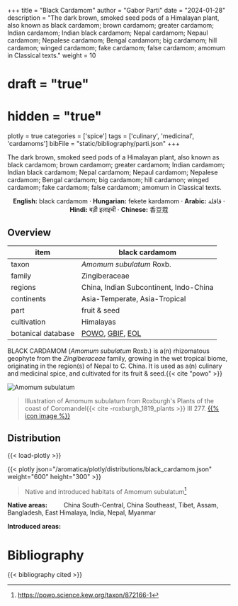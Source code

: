+++
title = "Black Cardamom"
author = "Gabor Parti"
date = "2024-01-28"
description = "The dark brown, smoked seed pods of a Himalayan plant, also known as black cardamom; brown cardamom; greater cardamom; Indian cardamom; Indian black cardamom; Nepal cardamom; Nepaul cardamom; Nepalese cardamom; Bengal cardamom; big cardamom; hill cardamon; winged cardamom; fake cardamom; false cardamom; amomum in Classical texts."
weight = 10
# draft = "true"
# hidden = "true"
plotly = true
categories = ['spice']
tags = ['culinary', 'medicinal', 'cardamoms']
bibFile = "static/bibliography/parti.json"
+++

The dark brown, smoked seed pods of a Himalayan plant, also known as black cardamom; brown cardamom; greater cardamom; Indian cardamom; Indian black cardamom; Nepal cardamom; Nepaul cardamom; Nepalese cardamom; Bengal cardamom; big cardamom; hill cardamon; winged cardamom; fake cardamom; false cardamom; amomum in Classical texts.

[<i class="fab fa-wikipedia-w"></i>](https://en.wikipedia.org/wiki/Black_cardamom)

<center>

**English:** black cardamom · **Hungarian:** fekete kardamom · **Arabic:** <span class="arabic-text" dir="rtl">قاقلة</span> · **Hindi:** <span class="devanagari-text">बड़ी इलाइची</span> · **Chinese:** <span class="traditional-chinese-text">香豆蔻</span>

</center>

## Overview

|       item       |                                                             black cardamom                                                            |
|------------------|---------------------------------------------------------------------------------------------------------------------------------------|
|       taxon      |                                                        *Amomum subulatum* Roxb.                                                       |
|      family      |                                                             Zingiberaceae                                                             |
|      regions     |                                                 China, Indian Subcontinent, Indo-China                                                |
|    continents    |                                                     Asia-Temperate, Asia-Tropical                                                     |
|       part       |                                                              fruit & seed                                                             |
|    cultivation   |                                                               Himalayas                                                               |
|botanical database|[POWO](https://powo.science.kew.org/taxon/872166-1), [GBIF](https://www.gbif.org/species/5301632), [EOL](https://eol.org/pages/1126561)|

BLACK CARDAMOM (*Amomum subulatum* Roxb.) is a(n) rhizomatous geophyte from the *Zingiberaceae* family, growing in the wet tropical biome, originating in the region(s) of Nepal to C. China. It is used as a(n) culinary and medicinal spice, and cultivated for its fruit & seed.{{< cite "powo" >}}

![Amomum subulatum](/images/illustrations/black_cardamom.png?width=40rem "Illustration of Amomum subulatum from Roxburgh's Plants of the coast of Coromandel")

>Illustration of Amomum subulatum from Roxburgh's Plants of the coast of Coromandel{{< cite -roxburgh_1819_plants >}} III 277. [{{% icon image %}}](https://www.biodiversitylibrary.org/item/9713#page/126/mode/1up)

## Distribution

{{< load-plotly >}}

{{< plotly json="/aromatica/plotly/distributions/black_cardamom.json" weight="600" height="300" >}}

>Native and introduced habitats of Amomum subulatum[^powo]

[^powo]: https://powo.science.kew.org/taxon/872166-1

<p style="text-align:left;">

**Native areas:** &ensp; &ensp; &ensp; China South-Central, China Southeast, Tibet, Assam, Bangladesh, East Himalaya, India, Nepal, Myanmar

**Introduced areas:** 

</p>



# Bibliography

{{< bibliography cited >}}

